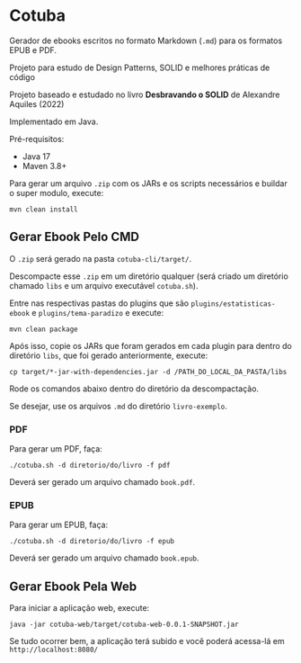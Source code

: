 # Cotuba

Gerador de ebooks escritos no formato Markdown (`.md`) para os formatos EPUB e PDF.

Projeto para estudo de Design Patterns, SOLID e melhores práticas de código

Projeto baseado e estudado no livro **Desbravando o SOLID** de Alexandre Aquiles (2022)

Implementado em Java.

Pré-requisitos:

- Java 17
- Maven 3.8+

Para gerar um arquivo `.zip` com os JARs e os scripts necessários e buildar o super modulo, execute:

```
mvn clean install
```

## Gerar Ebook Pelo CMD

O `.zip` será gerado na pasta `cotuba-cli/target/`.

Descompacte esse `.zip` em um diretório qualquer (será criado um diretório chamado `libs` e um arquivo executável `cotuba.sh`).

Entre nas respectivas pastas do plugins que são `plugins/estatisticas-ebook` e `plugins/tema-paradizo` e execute:

```
mvn clean package
```

Após isso, copie os JARs que foram gerados em cada plugin para dentro do diretório `libs`, que foi gerado anteriormente, execute:

```
cp target/*-jar-with-dependencies.jar -d /PATH_DO_LOCAL_DA_PASTA/libs
```

Rode os comandos abaixo dentro do diretório da descompactação.

Se desejar, use os arquivos `.md` do diretório `livro-exemplo`.

### PDF

Para gerar um PDF, faça:

```
./cotuba.sh -d diretorio/do/livro -f pdf
```

Deverá ser gerado um arquivo chamado `book.pdf`.

### EPUB

Para gerar um EPUB, faça:

```
./cotuba.sh -d diretorio/do/livro -f epub
```

Deverá ser gerado um arquivo chamado `book.epub`.

## Gerar Ebook Pela Web

Para iniciar a aplicação web, execute:

```
java -jar cotuba-web/target/cotuba-web-0.0.1-SNAPSHOT.jar
```

Se tudo ocorrer bem, a aplicação terá subido e você poderá acessa-lá em `http://localhost:8080/`